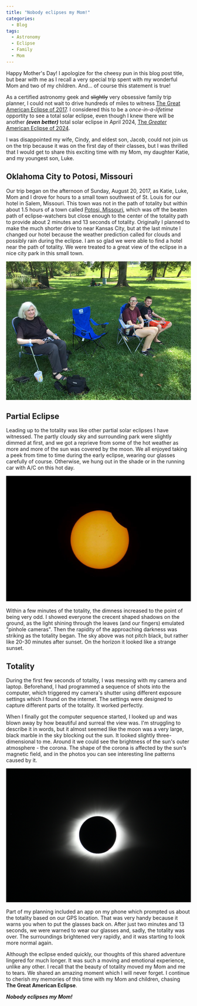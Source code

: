 ```yaml
---
title: "Nobody eclipses my Mom!"
categories:
  - Blog
tags:
  - Astronomy
  - Eclipse
  - Family
  - Mom
---
```


Happy Mother's Day! I apologize for the cheesy pun in this blog post title, but bear with me
as I recall a very special trip spent with my wonderful Mom and two of my children. And...
of course this statement is true!

As a certified astronomy geek and ~~slightly~~ very obsessive family trip planner, I could not
wait to drive hundreds of miles to witness
[The Great American Eclipse of 2017](https://en.wikipedia.org/wiki/Solar_eclipse_of_August_21,_2017).
I considered this to be a _once-in-a-lifetime_ opportity to see a total solar eclipse, even though
I knew there will be another ***(even better)*** total solar eclipse in April 2024,
[The *Greater* American Eclipse of 2024](https://en.wikipedia.org/wiki/Solar_eclipse_of_April_8,_2024).

I was disappointed my wife, Cindy, and eldest son, Jacob, could not join us on the trip because
it was on the first day of their classes, but I was thrilled that I would get to share this exciting
time with my Mom, my daughter Katie, and my youngest son, Luke.

## Oklahoma City to Potosi, Missouri

Our trip began on the afternoon of Sunday, August 20, 2017, as Katie, Luke, Mom and I drove for hours
to a small town southwest of St. Louis for our hotel in Salem, Missouri.  This town was not in the
path of totality but within about 1.5 hours of a town called
[Potosi, Missouri](https://en.wikipedia.org/wiki/Potosi,_Missouri), which was off the beaten
path of eclipse-watchers but close enough to the center of the totality path to provide about
2 minutes and 13 seconds of totality.  Originally I planned to make the much shorter drive
to near Kansas City, but at the last minute I changed our hotel because the weather prediction
called for clouds and possibly rain during the eclipse.  I am so glad we were able to find a
hotel near the path of totality. We were treated to a great view of the eclipse in a nice city
park in this small town.

![Waiting for the eclipse](/assets/images/eclipse-watchers.jpg)

## Partial Eclipse

Leading up to the totality was like other partial solar eclipses I have witnessed.  The
partly cloudy sky and surrounding park were slightly dimmed at first, and we got a reprieve from
some of the hot weather as more and more of the sun was covered by the moon.  We all enjoyed
taking a peek from time to time during the early eclipse, wearing our glasses carefully of
course.  Otherwise, we hung out in the shade or in the running car with A/C on this hot day.

![Partial eclipse, sunspots](/assets/images/eclipse-sunspots.jpg)

Within a few minutes of the totality, the dimness increased to the point of being very odd.
I showed everyone the crecent shaped shadows on the ground, as the light shining through the
leaves (and our fingers) emulated "pinhole cameras".  Then the rapidity of the approaching
darkness was striking as the totality began.  The sky above was not pitch black, but rather
like 20-30 minutes after sunset.  On the horizon it looked like a strange sunset.

## Totality

During the first few seconds of totality, I was messing with my camera and laptop.
Beforehand, I had programmed a sequence of shots into the computer, which triggered my
camera's shutter using different exposure settings which I found on the internet.  The
settings were designed to capture different parts of the totality.  It worked perfectly.

When I finally got the computer sequence started, I looked up and was blown away by how
beautiful and surreal the view was.  I'm struggling to describe it in words, but it almost
seemed like the moon was a very large, black marble in the sky blocking out the sun.  It
looked slightly three-dimensional to me.  Around it we could see the brightness of the sun's
outer atmosphere - the corona.  The shape of the corona is affected by the sun's magnetic
field, and in the photos you can see interesting line patterns caused by it.

![Totality](/assets/images/totality-aug21-2017.jpeg)

Part of my planning included an app on my phone which prompted us about the totality based
on our GPS location.  That was very handy because it warns you when to put the glasses back
on.  After just two minutes and 13 seconds, we were warned to wear our glasses and, sadly,
the totality was over.  The surroundings brightened very rapidly, and it was starting to
look more normal again.

Although the eclipse ended quickly, our thoughts of this shared adventure lingered
for much longer. It was such a moving and emotional experience, unlike any other. I recall
that the beauty of totality moved my Mom and me to tears. We shared an amazing moment which
I will never forget. I continue to cherish my memories of this time with my Mom and
children, chasing **The Great American Eclipse**.

***Nobody eclipses my Mom!***

